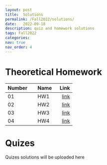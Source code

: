 ```yaml
---
layout: post
title:  Solutions
permalink: /Fall2022/solutions/
date:   2022-09-18
description: quiz and homework solutions
tags: Fall2022
categories:
nav: true
nav_order: 4
---
```

# Theoretical Homework

| Number | &nbsp; &nbsp; Name                                                | Link                                           |
| :----  | :---------------------------------------------------------------  | ---------------------------------------------: |
| 01     | &nbsp; &nbsp; HW1 &nbsp; &nbsp;| <a href='/assets/Fall2022/pdf/homeworks/Stoch_Fall2022_HW1_Solution.pdf'>link</a> |
| 02     | &nbsp; &nbsp; HW2 &nbsp; &nbsp;| <a href='/assets/Fall2022/pdf/homeworks/Stoch_Fall2022_HW2_Solutions.pdf'>link</a> |
| 03     | &nbsp; &nbsp; HW3 &nbsp; &nbsp;| <a href='/assets/Fall2022/pdf/homeworks/Stoch_Fall2022_HW3_Solutions.pdf'>link</a> |
| 04     | &nbsp; &nbsp; HW4 &nbsp; &nbsp;| <a href='/assets/Fall2022/pdf/homeworks/Stoch_Fall2022_HW4_Solutions.pdf'>link</a> |



# Quizes
<p>Quizes solutions will be uploaded here</p>

